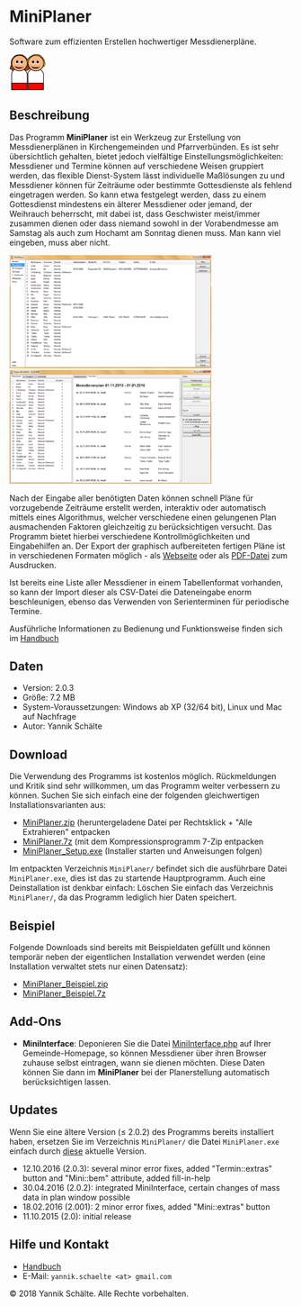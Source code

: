 # MiniPlaner

Software zum effizienten Erstellen hochwertiger Messdienerpläne.

<img src="minis64.png" alt="Logo"/>

## Beschreibung

Das Programm **MiniPlaner** ist ein Werkzeug zur Erstellung von Messdienerplänen in Kirchengemeinden und Pfarrverbünden. Es ist sehr übersichtlich gehalten, bietet jedoch vielfältige Einstellungsmöglichkeiten: Messdiener und Termine können auf verschiedene Weisen gruppiert werden, das flexible Dienst-System lässt individuelle Maßlösungen zu und Messdiener können für Zeiträume oder bestimmte Gottesdienste als fehlend eingetragen werden. So kann etwa festgelegt werden, dass zu einem Gottesdienst mindestens ein älterer Messdiener oder jemand, der Weihrauch beherrscht, mit dabei ist, dass Geschwister meist/immer zusammen dienen oder dass niemand sowohl in der Vorabendmesse am Samstag als auch zum Hochamt am Sonntag dienen muss. Man kann viel eingeben, muss aber nicht.

<img src="hauptfenster_minis.PNG" width="360" alt="Hauptfenster"/> <img src="planer.PNG" width="360" alt="Planer"/>

Nach der Eingabe aller benötigten Daten können schnell Pläne für vorzugebende Zeiträume erstellt werden, interaktiv oder automatisch mittels eines Algorithmus, welcher verschiedene einen gelungenen Plan ausmachenden Faktoren gleichzeitig zu berücksichtigen versucht. Das Programm bietet hierbei verschiedene Kontrollmöglichkeiten und Eingabehilfen an. Der Export der graphisch aufbereiteten fertigen Pläne ist in verschiedenen Formaten möglich - als [Webseite](Ministrantenplan_bsp.html) oder als [PDF-Datei](Ministrantenplan_bsp.pdf) zum Ausdrucken.

Ist bereits eine Liste aller Messdiener in einem Tabellenformat vorhanden, so kann der Import dieser als CSV-Datei die Dateneingabe enorm beschleunigen, ebenso das Verwenden von Serienterminen für periodische Termine.

Ausführliche Informationen zu Bedienung und Funktionsweise finden sich im [Handbuch](Handbuch.pdf)

## Daten

* Version: 2.0.3
* Größe: 7.2 MB
* System-Voraussetzungen: Windows ab XP (32/64 bit), Linux und Mac auf Nachfrage
* Autor: Yannik Schälte

## Download

Die Verwendung des Programms ist kostenlos möglich. Rückmeldungen und Kritik sind sehr willkommen, um das Programm weiter verbessern zu können. Suchen Sie sich einfach eine der folgenden gleichwertigen Installationsvarianten aus:

* [MiniPlaner.zip](MiniPlaner.zip) (heruntergeladene Datei per Rechtsklick + "Alle Extrahieren" entpacken
* [MiniPlaner.7z](MiniPlaner.7z) (mit dem Kompressionsprogramm 7-Zip entpacken
* [MiniPlaner_Setup.exe](MiniPlaner_Setup.exe) (Installer starten und Anweisungen folgen)

Im entpackten Verzeichnis ``MiniPlaner/`` befindet sich die ausführbare Datei ``MiniPlaner.exe``, dies ist das zu startende Hauptprogramm. Auch eine Deinstallation ist denkbar einfach: Löschen Sie einfach das Verzeichnis ``MiniPlaner/``, da das Programm lediglich hier Daten speichert.

## Beispiel

Folgende Downloads sind bereits mit Beispieldaten gefüllt und können temporär neben der eigentlichen Installation verwendet werden (eine Installation verwaltet stets nur einen Datensatz):

* [MiniPlaner_Beispiel.zip](MiniPlaner_Beispiel.zip)
* [MiniPlaner_Beispiel.7z](MiniPlaner_Beispiel.7z)

## Add-Ons

* **MiniInterface**: Deponieren Sie die Datei [MiniInterface.php](MiniInterface.php) auf Ihrer Gemeinde-Homepage, so können Messdiener über ihren Browser zuhause selbst eintragen, wann sie dienen möchten. Diese Daten können Sie dann im **MiniPlaner** bei der Planerstellung automatisch berücksichtigen lassen.

## Updates

Wenn Sie eine ältere Version (&le; 2.0.2) des Programms bereits installiert haben, ersetzen Sie im Verzeichnis ``MiniPlaner/`` die Datei ``MiniPlaner.exe`` einfach durch [diese](MiniPlaner.exe) aktuelle Version.

* 12.10.2016 (2.0.3): several minor error fixes, added "Termin::extras" button and "Mini::bem" attribute, added fill-in-help
* 30.04.2016 (2.0.2): integrated MiniInterface, certain changes of mass data in plan window possible
* 18.02.2016 (2.001): 2 minor error fixes, added "Mini::extras" button
* 11.10.2015 (2.0): initial release

## Hilfe und Kontakt

* [Handbuch](Handbuch.pdf)
* E-Mail: ``yannik.schaelte <at> gmail.com``


&copy; 2018 Yannik Schälte. Alle Rechte vorbehalten.
